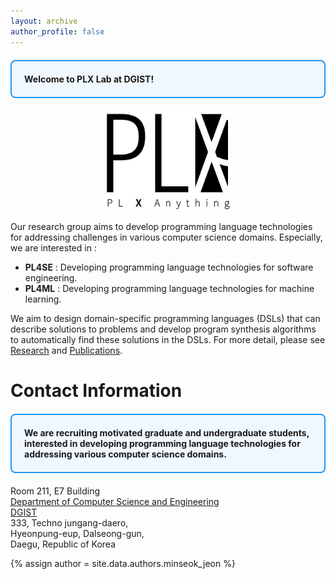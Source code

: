 ```yaml
---
layout: archive
author_profile: false 
---
```







<div style="border: 2px solid #2196F3; border-radius: 8px; padding: 20px; margin: 20px 0; background-color: #f0f8ff;">
<strong>Welcome to PLX Lab at DGIST!</strong>
</div>

<div style="text-align: center;">
<img src="images/logo/black_transparent_.png" alt="PLX@DGIST Logo" width="200">
</div>

Our research group aims to develop programming language technologies for addressing challenges in various computer science domains.
Especially, we are interested in :

+ **PL4SE** : Developing programming language technologies for software engineering.
+ **PL4ML** : Developing programming language technologies for machine learning.

We aim to design domain-specific programming languages (DSLs) that can describe solutions to problems and develop program synthesis algorithms to automatically find these solutions in the DSLs.
For more detail, please see [Research]() and [Publications]().


# Contact Information

<div style="border: 2px solid #2196F3; border-radius: 8px; padding: 20px; margin: 20px 0; background-color: #f0f8ff;">
<strong>We are recruiting motivated graduate and undergraduate students, interested in developing programming language technologies for addressing various computer science domains.</strong>
</div>

Room 211, E7 Building  
[Department of Computer Science and Engineering](https://www.dgist.ac.kr/eecs/index.do)  
[DGIST](https://www.dgist.ac.kr/eng/)  
333, Techno jungang-daero,   
Hyeonpung-eup, Dalseong-gun,   
Daegu, Republic of Korea

{% assign author = site.data.authors.minseok_jeon %}
<div style="margin-top: 40px;">
  <a href="mailto:{{ author.email }}" class="btn btn--primary">
    <i class="fas fa-envelope"></i>
  </a>
  <a href="https://scholar.google.com/citations?user={{ author.scholar }}&hl=ko&oi=ao" target="_blank" class="btn btn--info">
    <i class="fas fa-graduation-cap"></i>
  </a>
</div>
